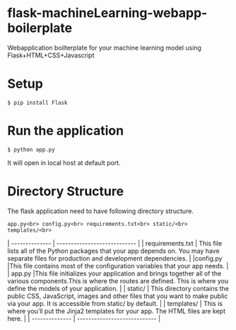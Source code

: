 # flask-machineLearning-webapp-boilerplate
Webapplication boilterplate for your machine learning model using Flask+HTML+CSS+Javascript

# Setup

`$ pip install Flask`

# Run the application

`$ python app.py`

It will open in local host at default port.


# Directory Structure

The flask application need to have following directory structure.

`
app.py<br>
config.py<br>
requirements.txt<br>
static/<br>
templates/<br>
`

| -------------- | ---------------------------- | 
| requirements.txt     | This file lists all of the Python packages that your app depends on. You may have separate files for production and development dependencies.                           | 
|config.py   |This file contains most of the configuration variables that your app needs.                          | 
| app.py      |This file initializes your application and brings together all of the various components.This is where the routes are defined. This is where you define the models of your application.                           | 
| static/ | This directory contains the public CSS, JavaScript, images and other files that you want to make public via your app. It is accessible from static/ by default.                           | 
| templates/    | 	This is where you’ll put the Jinja2 templates for your app. The HTML files are kept here.
                          |
| -------------- | ---------------------------- | 
	
	
	
	
